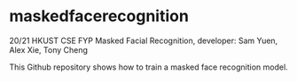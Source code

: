 # maskedfacerecognition
20/21 HKUST CSE FYP Masked Facial Recognition, developer: Sam Yuen, Alex Xie, Tony Cheng

This Github repository shows how to train a masked face recognition model.